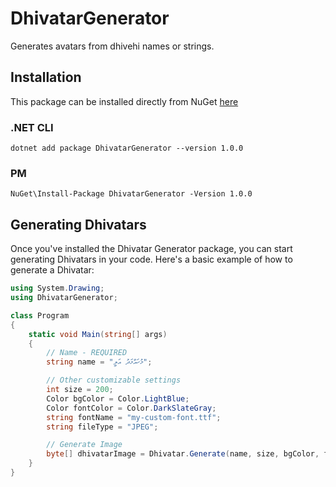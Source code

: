 # DhivatarGenerator

Generates avatars from dhivehi names or strings.

## Installation 
This package can be installed directly from NuGet [here](https://www.nuget.org/packages/DhivatarGenerator/1.0.0)

### .NET CLI 
`dotnet add package DhivatarGenerator --version 1.0.0`
### PM 
`NuGet\Install-Package DhivatarGenerator -Version 1.0.0`

## Generating Dhivatars
Once you've installed the Dhivatar Generator package, you can start generating Dhivatars in your code. Here's a basic example of how to generate a Dhivatar:

```csharp
using System.Drawing;
using DhivatarGenerator;

class Program
{
    static void Main(string[] args)
    {
        // Name - REQUIRED
        string name = "މުހައްމަދު އަލީ";

        // Other customizable settings
        int size = 200;
        Color bgColor = Color.LightBlue;
        Color fontColor = Color.DarkSlateGray;
        string fontName = "my-custom-font.ttf";
        string fileType = "JPEG";

        // Generate Image
        byte[] dhivatarImage = Dhivatar.Generate(name, size, bgColor, fontColor, fontName, fileType);
    }
}
```

